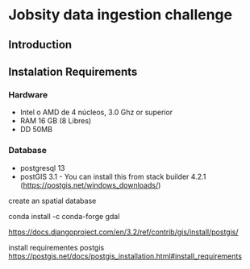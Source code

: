 # Jobsity data ingestion challenge

## Introduction



## Instalation Requirements


### Hardware

* Intel o AMD de 4 núcleos, 3.0 Ghz or superior
* RAM 16 GB (8 Libres)
* DD 50MB

### Database

* postgresql 13 
* postGIS 3.1 - You can install this from stack builder 4.2.1 (https://postgis.net/windows_downloads/)

create an spatial database

conda install -c conda-forge gdal

https://docs.djangoproject.com/en/3.2/ref/contrib/gis/install/postgis/


install requirementes postgis
https://postgis.net/docs/postgis_installation.html#install_requirements